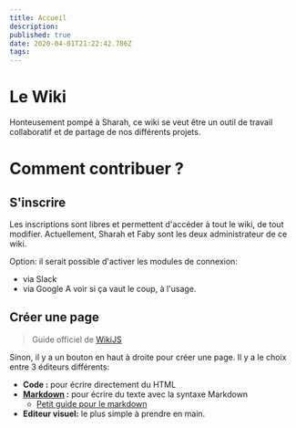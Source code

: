 ```yaml
---
title: Accueil
description: 
published: true
date: 2020-04-01T21:22:42.786Z
tags: 
---
```


# Le Wiki

Honteusement pompé à Sharah, ce wiki se veut être un outil de travail collaboratif et de partage de nos différents projets.

# Comment contribuer ?

## S'inscrire
Les inscriptions sont libres et permettent d'accéder à tout le wiki, de tout modifier.
Actuellement, Sharah et Faby sont les deux administrateur de ce wiki.

Option: il serait possible d'activer les modules de connexion:
* via Slack
* via Google
A voir si ça vaut le coup, à l'usage.

## Créer une page 
> Guide officiel de [WikiJS](https://docs.requarks.io/guide/intro)

Sinon, il y a un bouton en haut à droite pour créer une page.
Il y a le choix entre 3 éditeurs différents:
 - **Code :** pour écrire directement du HTML
 - **[Markdown](https://fr.wikipedia.org/wiki/Markdown) :** pour écrire du texte avec la syntaxe Markdown
   - [Petit guide pour le markdown](/home/markdown)
 - **Editeur visuel:** le plus simple à prendre en main.